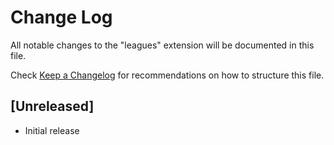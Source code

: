 # Change Log

All notable changes to the "leagues" extension will be documented in this file.

Check [Keep a Changelog](http://keepachangelog.com/) for recommendations on how to structure this file.

## [Unreleased]

- Initial release
